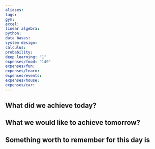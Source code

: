 ```yaml
---
aliases: 
tags: 
gym: 
excel: 
linear algebra: 
python: 
data bases: 
system design: 
calculus: 
probability: 
deep learning: "1"
expenses/food: "140"
expenses/fun: 
expenses/learn: 
expenses/events: 
expenses/house: 
expenses/car:
---
```

## What did we achieve today?



## What we would like to achieve tomorrow?



## Something worth to remember for this day is
